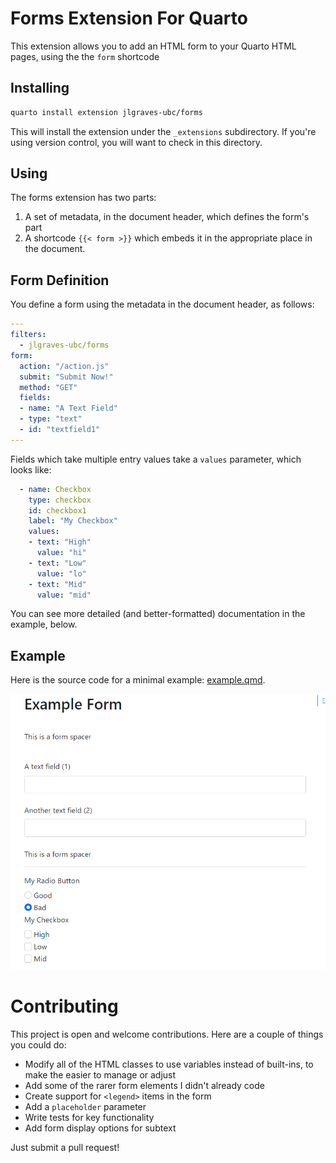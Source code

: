 # Forms Extension For Quarto

This extension allows you to add an HTML form to your Quarto HTML pages, using the the `form` shortcode

## Installing

```bash
quarto install extension jlgraves-ubc/forms
```
This will install the extension under the `_extensions` subdirectory.
If you're using version control, you will want to check in this directory.

## Using

The forms extension has two parts:

1) A set of metadata, in the document header, which defines the form's part
2) A shortcode `{{< form >}}` which embeds it in the appropriate place in the document.

## Form Definition

You define a form using the metadata in the document header, as follows:

```yaml
---
filters:
  - jlgraves-ubc/forms
form:
  action: "/action.js"
  submit: "Submit Now!"
  method: "GET"
  fields:
  - name: "A Text Field"
  - type: "text"
  - id: "textfield1" 
---
```

Fields which take multiple entry values take a `values` parameter, which looks like:

```yaml
  - name: Checkbox
    type: checkbox
    id: checkbox1
    label: "My Checkbox"
    values:
    - text: "High"
      value: "hi"
    - text: "Low"
      value: "lo"
    - text: "Mid"
      value: "mid"
```

You can see more detailed (and better-formatted) documentation in the example, below.

## Example

Here is the source code for a minimal example: [example.qmd](example.qmd).

![Example](media/example.png)


# Contributing

This project is open and welcome contributions.  Here are a couple of things you could do:

* Modify all of the HTML classes to use variables instead of built-ins, to make the easier to manage or adjust
* Add some of the rarer form elements I didn't already code
* Create support for `<legend>` items in the form
* Add a `placeholder` parameter
* Write tests for key functionality
* Add form display options for subtext

Just submit a pull request!
